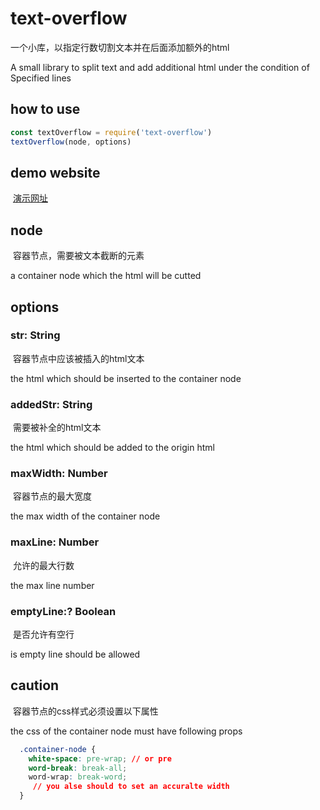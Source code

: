 # text-overflow
一个小库，以指定行数切割文本并在后面添加额外的html

A small library to split text and add additional html under the condition of Specified lines
## how to use
``` javascript
const textOverflow = require('text-overflow')
textOverflow(node, options)
```
## demo website
  [演示网址](https://freeeeaker.github.io/examples/textOverflow/index.html)
## node
  容器节点，需要被文本截断的元素
  
  a container node which the html will be cutted
## options
### str: String
  容器节点中应该被插入的html文本
  
  the html which should be inserted to the container node
### addedStr: String
  需要被补全的html文本
  
  the html which should be added to the origin html
### maxWidth: Number
  容器节点的最大宽度
  
  the max width of the container node
### maxLine: Number
  允许的最大行数
  
  the max line number
### emptyLine:? Boolean
  是否允许有空行
  
  is empty line should be allowed
## caution
  容器节点的css样式必须设置以下属性
  
  the css of the container node must have following props
  ``` css
    .container-node {
      white-space: pre-wrap; // or pre
      word-break: break-all;
      word-wrap: break-word;
      // you alse should to set an accuralte width
    }
  ```
